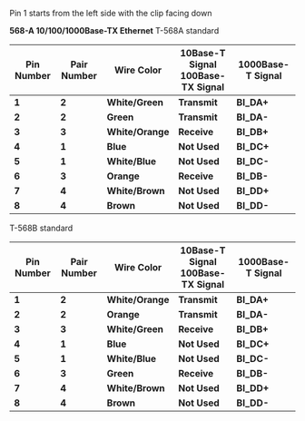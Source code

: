     
Pin 1 starts from the left side with the clip facing down

**568-A 10/100/1000Base-TX Ethernet**
T-568A standard

| Pin Number | Pair Number | Wire Color | 10Base-T Signal  <br>100Base-TX Signal | 1000Base-T Signal |
| ---- | ---- | ---- | ---- | ---- |
| **1** | **2** | **White/Green** | **Transmit** | **BI_DA+** |
| **2** | **2** | **Green** | **Transmit** | **BI_DA-** |
| **3** | **3** | **White/Orange** | **Receive** | **BI_DB+** |
| **4** | **1** | **Blue** | **Not Used** | **BI_DC+** |
| **5** | **1** | **White/Blue** | **Not Used** | **BI_DC-** |
| **6** | **3** | **Orange** | **Receive** | **BI_DB-** |
| **7** | **4** | **White/Brown** | **Not Used** | **BI_DD+** |
| **8** | **4** | **Brown** | **Not Used** | **BI_DD-** |

T-568B standard

| Pin Number | Pair Number | Wire Color | 10Base-T Signal  <br>100Base-TX Signal | 1000Base-T Signal |
| ---- | ---- | ---- | ---- | ---- |
| **1** | **2** | **White/Orange** | **Transmit** | **BI_DA+** |
| **2** | **2** | **Orange** | **Transmit** | **BI_DA-** |
| **3** | **3** | **White/Green** | **Receive** | **BI_DB+** |
| **4** | **1** | **Blue** | **Not Used** | **BI_DC+** |
| **5** | **1** | **White/Blue** | **Not Used** | **BI_DC-** |
| **6** | **3** | **Green** | **Receive** | **BI_DB-** |
| **7** | **4** | **White/Brown** | **Not Used** | **BI_DD+** |
| **8** | **4** | **Brown** | **Not Used** | **BI_DD-** |